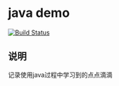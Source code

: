 java demo
====================================

[![Build Status](https://travis-ci.org/gorden5566/demo.svg?branch=master)](https://travis-ci.org/gorden5566/demo)

## 说明

记录使用java过程中学习到的点点滴滴
